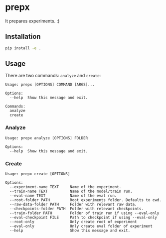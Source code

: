 # prepx

It prepares experiments. :)

## Installation
```bash
pip install -e .
```

## Usage

There are two commands: `analyze` and `create`:

```
Usage: prepx [OPTIONS] COMMAND [ARGS]...

Options:
  --help  Show this message and exit.

Commands:
  analyze
  create
```

### Analyze
```
Usage: prepx analyze [OPTIONS] FOLDER

Options:
  --help  Show this message and exit.
```

### Create
```
Usage: prepx create [OPTIONS]

Options:
  --experiment-name TEXT     Name of the experiment.
  --train-name TEXT          Name of the model/train run.
  --eval-name TEXT           Name of the eval run.
  --root-folder PATH         Root experiments folder. Defaults to cwd.
  --raw-data-folder PATH     Folder with relevant raw data.
  --checkpoints-folder PATH  Folder with relevant checkpoints.
  --train-folder PATH        Folder of train run if using --eval-only
  --eval-checkpoint FILE     Path to checkpoint if using --eval-only
  --root-only                Only create root of experiment
  --eval-only                Only create eval folder of experiment
  --help                     Show this message and exit.
```
